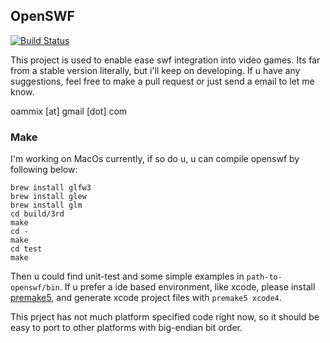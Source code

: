 ## OpenSWF
[![Build Status](https://travis-ci.org/markindev/openswf.svg?branch=master)](https://travis-ci.org/markindev/openswf)

This project is used to enable ease swf integration into video games. Its far from a stable version literally, but i'll keep on developing. If u have any suggestions, feel free to make a pull request or just send a email to let me know.

oammix [at] gmail [dot] com

### Make
I'm working on MacOs currently, if so do u, u can compile openswf by following below:

	brew install glfw3
    brew install glew
    brew install glm
	cd build/3rd
	make
	cd -
	make
	cd test
	make

Then u could find unit-test and some simple examples in `path-to-openswf/bin`. If u prefer a ide based environment, like xcode, please install [premake5](http://premake.github.io), and generate xcode project files with `premake5 xcode4`.

This prject has not much platform specified code right now, so it should be easy to port to other platforms with big-endian bit order.

